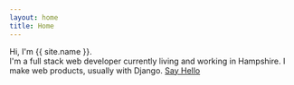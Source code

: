 ```yaml
---
layout: home
title: Home
---
```


Hi, I'm <span class="oblue">{{ site.name }}.</span><br>
I'm a full stack web developer currently living and working in Hampshire. I make web products, usually with Django.
<a href='mailto:hi@lazercube.com' rel='nofollow' >Say Hello</a>
